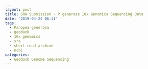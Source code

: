 ```yaml
---
layout: post
title: SRA Submission - P.generosa 10x Genomics Sequencing Data
date: '2019-04-24 06:11'
tags: 
  - Panopea generosa
  - geoduck
  - 10x genomics
  - sra
  - short read archive
  - ncbi
categories: 
  - Geoduck Genome Sequencing
---
```

